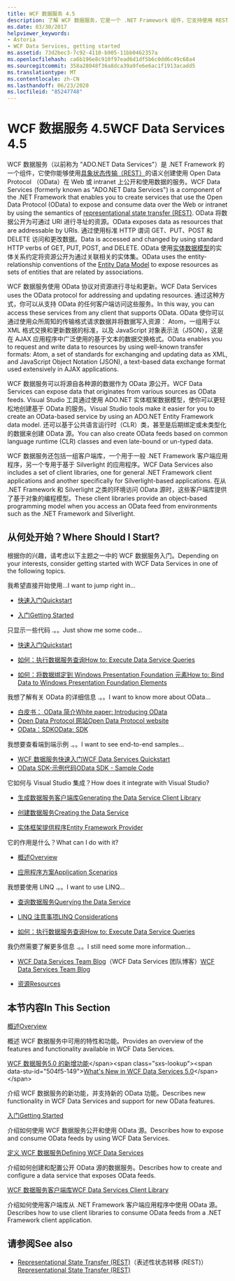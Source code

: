 ```yaml
---
title: WCF 数据服务 4.5
description: 了解 WCF 数据服务，它是一个 .NET Framework 组件，它支持使用 REST 语义公开和使用数据的服务。
ms.date: 03/30/2017
helpviewer_keywords:
- Astoria
- WCF Data Services, getting started
ms.assetid: 73d2bec3-7c92-4110-b905-11bb0462357a
ms.openlocfilehash: ca6b196e8c910f97ead6d1df5b6c0dd6c49c68a4
ms.sourcegitcommit: 358a28048f36a8dca39a9fe6e6ac1f1913acadd5
ms.translationtype: MT
ms.contentlocale: zh-CN
ms.lasthandoff: 06/23/2020
ms.locfileid: "85247748"
---
```

# <a name="wcf-data-services-45"></a><span data-ttu-id="504f5-103">WCF 数据服务 4.5</span><span class="sxs-lookup"><span data-stu-id="504f5-103">WCF Data Services 4.5</span></span>

<span data-ttu-id="504f5-104">WCF 数据服务（以前称为 "ADO.NET Data Services"）是 .NET Framework 的一个组件，它使你能够使用[具象状态传输（REST）](https://www.ics.uci.edu/~fielding/pubs/dissertation/rest_arch_style.htm)的语义创建使用 Open Data Protocol （OData）在 Web 或 intranet 上公开和使用数据的服务。</span><span class="sxs-lookup"><span data-stu-id="504f5-104">WCF Data Services (formerly known as "ADO.NET Data Services") is a component of the .NET Framework that enables you to create services that use the Open Data Protocol (OData) to expose and consume data over the Web or intranet by using the semantics of [representational state transfer (REST)](https://www.ics.uci.edu/~fielding/pubs/dissertation/rest_arch_style.htm).</span></span> <span data-ttu-id="504f5-105">OData 将数据公开为可通过 URI 进行寻址的资源。</span><span class="sxs-lookup"><span data-stu-id="504f5-105">OData exposes data as resources that are addressable by URIs.</span></span> <span data-ttu-id="504f5-106">通过使用标准 HTTP 谓词 GET、PUT、POST 和 DELETE 访问和更改数据。</span><span class="sxs-lookup"><span data-stu-id="504f5-106">Data is accessed and changed by using standard HTTP verbs of GET, PUT, POST, and DELETE.</span></span> <span data-ttu-id="504f5-107">OData 使用[实体数据模型](../adonet/entity-data-model.md)的实体关系约定将资源公开为通过关联相关的实体集。</span><span class="sxs-lookup"><span data-stu-id="504f5-107">OData uses the entity-relationship conventions of the [Entity Data Model](../adonet/entity-data-model.md) to expose resources as sets of entities that are related by associations.</span></span>

<span data-ttu-id="504f5-108">WCF 数据服务使用 OData 协议对资源进行寻址和更新。</span><span class="sxs-lookup"><span data-stu-id="504f5-108">WCF Data Services uses the OData protocol for addressing and updating resources.</span></span> <span data-ttu-id="504f5-109">通过这种方式，你可以从支持 OData 的任何客户端访问这些服务。</span><span class="sxs-lookup"><span data-stu-id="504f5-109">In this way, you can access these services from any client that supports OData.</span></span> <span data-ttu-id="504f5-110">OData 使你可以通过使用众所周知的传输格式请求数据并将数据写入资源： Atom，一组用于以 XML 格式交换和更新数据的标准，以及 JavaScript 对象表示法（JSON），这是在 AJAX 应用程序中广泛使用的基于文本的数据交换格式。</span><span class="sxs-lookup"><span data-stu-id="504f5-110">OData enables you to request and write data to resources by using well-known transfer formats: Atom, a set of standards for exchanging and updating data as XML, and JavaScript Object Notation (JSON), a text-based data exchange format used extensively in AJAX applications.</span></span>

<span data-ttu-id="504f5-111">WCF 数据服务可以将源自各种源的数据作为 OData 源公开。</span><span class="sxs-lookup"><span data-stu-id="504f5-111">WCF Data Services can expose data that originates from various sources as OData feeds.</span></span> <span data-ttu-id="504f5-112">Visual Studio 工具通过使用 ADO.NET 实体框架数据模型，使你可以更轻松地创建基于 OData 的服务。</span><span class="sxs-lookup"><span data-stu-id="504f5-112">Visual Studio tools make it easier for you to create an OData-based service by using an ADO.NET Entity Framework data model.</span></span> <span data-ttu-id="504f5-113">还可以基于公共语言运行时（CLR）类，甚至是后期绑定或未类型化的数据来创建 OData 源。</span><span class="sxs-lookup"><span data-stu-id="504f5-113">You can also create OData feeds based on common language runtime (CLR) classes and even late-bound or un-typed data.</span></span>

<span data-ttu-id="504f5-114">WCF 数据服务还包括一组客户端库，一个用于一般 .NET Framework 客户端应用程序，另一个专用于基于 Silverlight 的应用程序。</span><span class="sxs-lookup"><span data-stu-id="504f5-114">WCF Data Services also includes a set of client libraries, one for general .NET Framework client applications and another specifically for Silverlight-based applications.</span></span> <span data-ttu-id="504f5-115">在从 .NET Framework 和 Silverlight 之类的环境访问 OData 源时，这些客户端库提供了基于对象的编程模型。</span><span class="sxs-lookup"><span data-stu-id="504f5-115">These client libraries provide an object-based programming model when you access an OData feed from environments such as the .NET Framework and Silverlight.</span></span>

## <a name="where-should-i-start"></a><span data-ttu-id="504f5-116">从何处开始？</span><span class="sxs-lookup"><span data-stu-id="504f5-116">Where Should I Start?</span></span>

<span data-ttu-id="504f5-117">根据你的兴趣，请考虑以下主题之一中的 WCF 数据服务入门。</span><span class="sxs-lookup"><span data-stu-id="504f5-117">Depending on your interests, consider getting started with WCF Data Services in one of the following topics.</span></span>

<span data-ttu-id="504f5-118">我希望直接开始使用...</span><span class="sxs-lookup"><span data-stu-id="504f5-118">I want to jump right in...</span></span>

- [<span data-ttu-id="504f5-119">快速入门</span><span class="sxs-lookup"><span data-stu-id="504f5-119">Quickstart</span></span>](quickstart-wcf-data-services.md)

- [<span data-ttu-id="504f5-120">入门</span><span class="sxs-lookup"><span data-stu-id="504f5-120">Getting Started</span></span>](getting-started-with-wcf-data-services.md)

<span data-ttu-id="504f5-121">只显示一些代码 .。。</span><span class="sxs-lookup"><span data-stu-id="504f5-121">Just show me some code...</span></span>

- [<span data-ttu-id="504f5-122">快速入门</span><span class="sxs-lookup"><span data-stu-id="504f5-122">Quickstart</span></span>](quickstart-wcf-data-services.md)

- [<span data-ttu-id="504f5-123">如何：执行数据服务查询</span><span class="sxs-lookup"><span data-stu-id="504f5-123">How to: Execute Data Service Queries</span></span>](how-to-execute-data-service-queries-wcf-data-services.md)

- [<span data-ttu-id="504f5-124">如何：将数据绑定到 Windows Presentation Foundation 元素</span><span class="sxs-lookup"><span data-stu-id="504f5-124">How to: Bind Data to Windows Presentation Foundation Elements</span></span>](bind-data-to-wpf-elements-wcf-data-services.md)

<span data-ttu-id="504f5-125">我想了解有关 OData 的详细信息 .。。</span><span class="sxs-lookup"><span data-stu-id="504f5-125">I want to know more about OData...</span></span>

- [<span data-ttu-id="504f5-126">白皮书： OData 简介</span><span class="sxs-lookup"><span data-stu-id="504f5-126">White paper: Introducing OData</span></span>](https://download.microsoft.com/download/E/5/A/E5A59052-EE48-4D64-897B-5F7C608165B8/IntroducingOData.pdf)
- [<span data-ttu-id="504f5-127">Open Data Protocol 网站</span><span class="sxs-lookup"><span data-stu-id="504f5-127">Open Data Protocol website</span></span>](https://www.odata.org/)
- [<span data-ttu-id="504f5-128">OData：SDK</span><span class="sxs-lookup"><span data-stu-id="504f5-128">OData: SDK</span></span>](https://www.odata.org/ecosystem/)

<span data-ttu-id="504f5-129">我想要查看端到端示例 .。。</span><span class="sxs-lookup"><span data-stu-id="504f5-129">I want to see end-to-end samples...</span></span>

- <span data-ttu-id="504f5-130">[WCF 数据服务快速入门](https://github.com/microsoftarchive/msdn-code-gallery-community-s-z/tree/master/WCF%20Data%20Services%20Quickstart%20(OData%20Service%20and%20WPF%20Client))</span><span class="sxs-lookup"><span data-stu-id="504f5-130">[WCF Data Services Quickstart](https://github.com/microsoftarchive/msdn-code-gallery-community-s-z/tree/master/WCF%20Data%20Services%20Quickstart%20(OData%20Service%20and%20WPF%20Client))</span></span>
- [<span data-ttu-id="504f5-131">OData SDK-示例代码</span><span class="sxs-lookup"><span data-stu-id="504f5-131">OData SDK - Sample Code</span></span>](https://www.odata.org/ecosystem/#sdk)

<span data-ttu-id="504f5-132">它如何与 Visual Studio 集成？</span><span class="sxs-lookup"><span data-stu-id="504f5-132">How does it integrate with Visual Studio?</span></span>

- [<span data-ttu-id="504f5-133">生成数据服务客户端库</span><span class="sxs-lookup"><span data-stu-id="504f5-133">Generating the Data Service Client Library</span></span>](generating-the-data-service-client-library-wcf-data-services.md)

- [<span data-ttu-id="504f5-134">创建数据服务</span><span class="sxs-lookup"><span data-stu-id="504f5-134">Creating the Data Service</span></span>](creating-the-data-service.md)

- [<span data-ttu-id="504f5-135">实体框架提供程序</span><span class="sxs-lookup"><span data-stu-id="504f5-135">Entity Framework Provider</span></span>](entity-framework-provider-wcf-data-services.md)

<span data-ttu-id="504f5-136">它的作用是什么？</span><span class="sxs-lookup"><span data-stu-id="504f5-136">What can I do with it?</span></span>

- [<span data-ttu-id="504f5-137">概述</span><span class="sxs-lookup"><span data-stu-id="504f5-137">Overview</span></span>](wcf-data-services-overview.md)

- [<span data-ttu-id="504f5-138">应用程序方案</span><span class="sxs-lookup"><span data-stu-id="504f5-138">Application Scenarios</span></span>](application-scenarios-wcf-data-services.md)

<span data-ttu-id="504f5-139">我想要使用 LINQ .。。</span><span class="sxs-lookup"><span data-stu-id="504f5-139">I want to use LINQ...</span></span>

- [<span data-ttu-id="504f5-140">查询数据服务</span><span class="sxs-lookup"><span data-stu-id="504f5-140">Querying the Data Service</span></span>](querying-the-data-service-wcf-data-services.md)

- [<span data-ttu-id="504f5-141">LINQ 注意事项</span><span class="sxs-lookup"><span data-stu-id="504f5-141">LINQ Considerations</span></span>](linq-considerations-wcf-data-services.md)

- [<span data-ttu-id="504f5-142">如何：执行数据服务查询</span><span class="sxs-lookup"><span data-stu-id="504f5-142">How to: Execute Data Service Queries</span></span>](how-to-execute-data-service-queries-wcf-data-services.md)

<span data-ttu-id="504f5-143">我仍然需要了解更多信息 .。。</span><span class="sxs-lookup"><span data-stu-id="504f5-143">I still need some more information...</span></span>

- <span data-ttu-id="504f5-144">[WCF Data Services Team Blog](https://docs.microsoft.com/archive/blogs/astoriateam/)（WCF Data Services 团队博客）</span><span class="sxs-lookup"><span data-stu-id="504f5-144">[WCF Data Services Team Blog](https://docs.microsoft.com/archive/blogs/astoriateam/)</span></span>

- [<span data-ttu-id="504f5-145">资源</span><span class="sxs-lookup"><span data-stu-id="504f5-145">Resources</span></span>](wcf-data-services-resources.md)

## <a name="in-this-section"></a><span data-ttu-id="504f5-146">本节内容</span><span class="sxs-lookup"><span data-stu-id="504f5-146">In This Section</span></span>

[<span data-ttu-id="504f5-147">概述</span><span class="sxs-lookup"><span data-stu-id="504f5-147">Overview</span></span>](wcf-data-services-overview.md)

<span data-ttu-id="504f5-148">概述 WCF 数据服务中可用的特性和功能。</span><span class="sxs-lookup"><span data-stu-id="504f5-148">Provides an overview of the features and functionality available in WCF Data Services.</span></span>

<span data-ttu-id="504f5-149">[WCF 数据服务5.0 的新增功能](https://docs.microsoft.com/previous-versions/dotnet/wcf-data-services/ee373845(v=vs.103))</span><span class="sxs-lookup"><span data-stu-id="504f5-149">[What's New in WCF Data Services 5.0](https://docs.microsoft.com/previous-versions/dotnet/wcf-data-services/ee373845(v=vs.103))</span></span>

<span data-ttu-id="504f5-150">介绍 WCF 数据服务的新功能，并支持新的 OData 功能。</span><span class="sxs-lookup"><span data-stu-id="504f5-150">Describes new functionality in WCF Data Services and support for new OData features.</span></span>

[<span data-ttu-id="504f5-151">入门</span><span class="sxs-lookup"><span data-stu-id="504f5-151">Getting Started</span></span>](getting-started-with-wcf-data-services.md)

<span data-ttu-id="504f5-152">介绍如何使用 WCF 数据服务公开和使用 OData 源。</span><span class="sxs-lookup"><span data-stu-id="504f5-152">Describes how to expose and consume OData feeds by using WCF Data Services.</span></span>

[<span data-ttu-id="504f5-153">定义 WCF 数据服务</span><span class="sxs-lookup"><span data-stu-id="504f5-153">Defining WCF Data Services</span></span>](defining-wcf-data-services.md)

<span data-ttu-id="504f5-154">介绍如何创建和配置公开 OData 源的数据服务。</span><span class="sxs-lookup"><span data-stu-id="504f5-154">Describes how to create and configure a data service that exposes OData feeds.</span></span>

[<span data-ttu-id="504f5-155">WCF 数据服务客户端库</span><span class="sxs-lookup"><span data-stu-id="504f5-155">WCF Data Services Client Library</span></span>](wcf-data-services-client-library.md)

<span data-ttu-id="504f5-156">介绍如何使用客户端库从 .NET Framework 客户端应用程序中使用 OData 源。</span><span class="sxs-lookup"><span data-stu-id="504f5-156">Describes how to use client libraries to consume OData feeds from a .NET Framework client application.</span></span>

## <a name="see-also"></a><span data-ttu-id="504f5-157">请参阅</span><span class="sxs-lookup"><span data-stu-id="504f5-157">See also</span></span>

- <span data-ttu-id="504f5-158">[Representational State Transfer (REST)](https://www.ics.uci.edu/~fielding/pubs/dissertation/rest_arch_style.htm)（表述性状态转移 (REST)）</span><span class="sxs-lookup"><span data-stu-id="504f5-158">[Representational State Transfer (REST)](https://www.ics.uci.edu/~fielding/pubs/dissertation/rest_arch_style.htm)</span></span>
